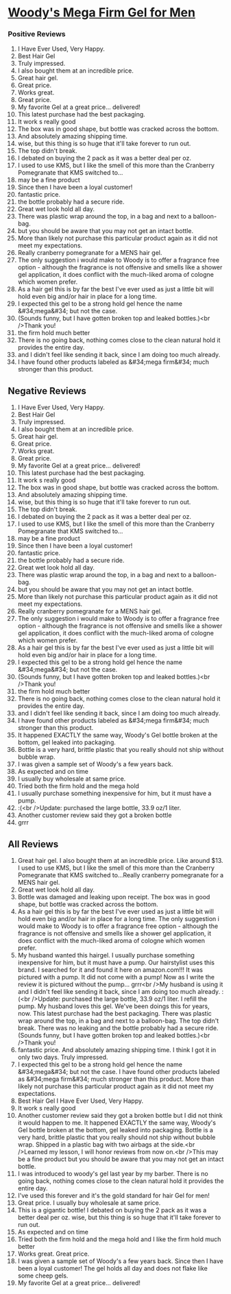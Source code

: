 # [Woody&#x27;s Mega Firm Gel for Men](https://products.checkmycream.com/products/Woody&#x27;s-Mega-Firm-Gel-for-Men.html)

### Positive Reviews

<ol>
      <li>I Have Ever Used, Very Happy.</li>
      <li>Best Hair Gel</li>
      <li>Truly impressed.</li>
      <li>I also bought them at an incredible price.</li>
      <li>Great hair gel.  </li>
      <li>Great price.</li>
      <li>Works great.  </li>
      <li>Great price.</li>
      <li>My favorite Gel at a great price... delivered!</li>
      <li>This latest purchase had the best packaging.</li>
      <li>It work s really good</li>
      <li>The box was in good shape, but bottle was cracked across the bottom.</li>
      <li>And absolutely amazing shipping time.</li>
      <li>wise, but this thing is so huge that it&#x27;ll take forever to run out.</li>
      <li>The top didn&#x27;t break.</li>
      <li>I debated on buying the 2 pack as it was a better deal per oz.</li>
      <li>I used to use KMS, but I like the smell of this more than the Cranberry Pomegranate that KMS switched to...</li>
      <li>may be a fine product</li>
      <li>Since then I have been a loyal customer!</li>
      <li>fantastic price.</li>
      <li>the bottle probably had a secure ride.</li>
      <li>Great wet look hold all day.</li>
      <li>There was plastic wrap around the top, in a bag and next to a balloon-bag.</li>
      <li>but you should be aware that you may not get an intact bottle.</li>
      <li>More than likely not purchase this particular product again as it did not meet my expectations.</li>
      <li>Really cranberry pomegranate for a MENS hair gel.</li>
      <li>The only suggestion i would make to Woody is to offer a fragrance free option - although the fragrance is not offensive and smells like a shower gel application, it does conflict with the much-liked aroma of cologne which women prefer.</li>
      <li>As a hair gel this is by far the best I&#x27;ve ever used as just a little bit will hold even big and/or hair in place for a long time.</li>
      <li>I expected this gel to be a strong hold gel hence the name &amp;#34;mega&amp;#34; but not the case.</li>
      <li>(Sounds funny, but I have gotten broken top and leaked bottles.)&lt;br /&gt;Thank you!</li>
      <li>the firm hold much better</li>
      <li>There is no going back, nothing comes close to the clean natural hold it provides the entire day.</li>
      <li>and I didn&#x27;t feel like sending it back, since I am doing too much already.</li>
      <li>I have found other products labeled as &amp;#34;mega firm&amp;#34; much stronger than this product.</li>
</ol>


<h2>Negative Reviews</h2>
<ol>
<li> I Have Ever Used, Very Happy.</li>
<li> Best Hair Gel</li>
<li> Truly impressed.</li>
<li> I also bought them at an incredible price.</li>
<li> Great hair gel.  </li>
<li> Great price.</li>
<li> Works great.  </li>
<li> Great price.</li>
<li> My favorite Gel at a great price... delivered!</li>
<li> This latest purchase had the best packaging.</li>
<li> It work s really good</li>
<li> The box was in good shape, but bottle was cracked across the bottom.</li>
<li> And absolutely amazing shipping time.</li>
<li> wise, but this thing is so huge that it&#x27;ll take forever to run out.</li>
<li> The top didn&#x27;t break.</li>
<li> I debated on buying the 2 pack as it was a better deal per oz.</li>
<li> I used to use KMS, but I like the smell of this more than the Cranberry Pomegranate that KMS switched to...</li>
<li> may be a fine product</li>
<li> Since then I have been a loyal customer!</li>
<li> fantastic price.</li>
<li> the bottle probably had a secure ride.</li>
<li> Great wet look hold all day.</li>
<li> There was plastic wrap around the top, in a bag and next to a balloon-bag.</li>
<li> but you should be aware that you may not get an intact bottle.</li>
<li> More than likely not purchase this particular product again as it did not meet my expectations.</li>
<li> Really cranberry pomegranate for a MENS hair gel.</li>
<li> The only suggestion i would make to Woody is to offer a fragrance free option - although the fragrance is not offensive and smells like a shower gel application, it does conflict with the much-liked aroma of cologne which women prefer.</li>
<li> As a hair gel this is by far the best I&#x27;ve ever used as just a little bit will hold even big and/or hair in place for a long time.</li>
<li> I expected this gel to be a strong hold gel hence the name &amp;#34;mega&amp;#34; but not the case.</li>
<li> (Sounds funny, but I have gotten broken top and leaked bottles.)&lt;br /&gt;Thank you!</li>
<li> the firm hold much better</li>
<li> There is no going back, nothing comes close to the clean natural hold it provides the entire day.</li>
<li> and I didn&#x27;t feel like sending it back, since I am doing too much already.</li>
<li> I have found other products labeled as &amp;#34;mega firm&amp;#34; much stronger than this product.</li>
<li> It happened EXACTLY the same way, Woody&#x27;s Gel bottle broken at the bottom, gel leaked into packaging.</li>
<li> Bottle is a very hard, brittle plastic that you really should not ship without bubble wrap.</li>
<li> I was given a sample set of Woody&#x27;s a few years back.</li>
<li> As expected and on time</li>
<li> I usually buy wholesale at same price.</li>
<li> Tried both the firm hold and the mega hold</li>
<li> I usually purchase something inexpensive for him, but it must have a pump.  </li>
<li> :(&lt;br /&gt;Update: purchased the large bottle, 33.9 oz/1 liter.</li>
<li> Another customer review said they got a broken bottle</li>
<li> grrr</li>
</ol>

<h2>All Reviews</h2>

<ol>
    <li> Great hair gel.  I also bought them at an incredible price. Like around $13. I used to use KMS, but I like the smell of this more than the Cranberry Pomegranate that KMS switched to...Really cranberry pomegranate for a MENS hair gel.</li>
    <li> Great wet look hold all day.</li>
    <li> Bottle was damaged and leaking upon receipt.  The box was in good shape, but bottle was cracked across the bottom.</li>
    <li> As a hair gel this is by far the best I&#x27;ve ever used as just a little bit will hold even big and/or hair in place for a long time. The only suggestion i would make to Woody is to offer a fragrance free option - although the fragrance is not offensive and smells like a shower gel application, it does conflict with the much-liked aroma of cologne which women prefer.</li>
    <li> My husband wanted this hairgel.  I usually purchase something inexpensive for him, but it must have a pump.  Our hairstylist uses this brand.  I searched for it and found it here on amazon.com!!! It was pictured with a pump.  It did not come with a pump!  Now as I write the review it is pictured without the pump... grrr&lt;br /&gt;My husband is using it and I didn&#x27;t feel like sending it back, since I am doing too much already. :(&lt;br /&gt;Update: purchased the large bottle, 33.9 oz/1 liter. I refill the pump. My husband loves this gel. We&#x27;ve been doings this for years, now. This latest purchase had the best packaging. There was plastic wrap around the top, in a bag and next to a balloon-bag. The top didn&#x27;t break. There was no leaking and the bottle probably had a secure ride. (Sounds funny, but I have gotten broken top and leaked bottles.)&lt;br /&gt;Thank you!</li>
    <li> fantastic price. And absolutely amazing shipping time. I think I got it in only two days. Truly impressed.</li>
    <li> I expected this gel to be a strong hold gel hence the name &amp;#34;mega&amp;#34; but not the case. I have found other products labeled as &amp;#34;mega firm&amp;#34; much stronger than this product. More than likely not purchase this particular product again as it did not meet my expectations.</li>
    <li> Best Hair Gel I Have Ever Used, Very Happy.</li>
    <li> It work s really good</li>
    <li> Another customer review said they got a broken bottle but I did not think it would happen to me. It happened EXACTLY the same way, Woody&#x27;s Gel bottle broken at the bottom, gel leaked into packaging. Bottle is a very hard, brittle plastic that you really should not ship without bubble wrap. Shipped in a plastic bag with two airbags at the side.&lt;br /&gt;Learned my lesson, I will honor reviews from now on.&lt;br /&gt;This may be a fine product but you should be aware that you may not get an intact bottle.</li>
    <li> I was introduced to woody&#x27;s gel last year by my barber. There is no going back, nothing comes close to the clean natural hold it provides the entire day.</li>
    <li> I&#x27;ve used this forever and it&#x27;s the gold standard for hair Gel for men!</li>
    <li> Great price. I usually buy wholesale at same price.</li>
    <li> This is a gigantic bottle! I debated on buying the 2 pack as it was a better deal per oz. wise, but this thing is so huge that it&#x27;ll take forever to run out.</li>
    <li> As expected and on time</li>
    <li> Tried both the firm hold and the mega hold and I like the firm hold much better</li>
    <li> Works great.  Great price.</li>
    <li> I was given a sample set of Woody&#x27;s a few years back. Since then I have been a loyal customer! The gel holds all day and does not flake like some cheep gels.</li>
    <li> My favorite Gel at a great price... delivered!</li>
</ol>




